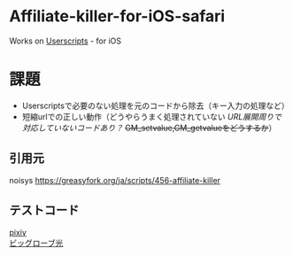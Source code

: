 # Affiliate-killer-for-iOS-safari
Works on [Userscripts](https://apps.apple.com/jp/app/userscripts/id1463298887) - for iOS  
  
# 課題
- Userscriptsで必要のない処理を元のコードから除去（キー入力の処理など）
- 短縮urlでの正しい動作（どうやらうまく処理されていない *URL展開周りで対応していないコードあり？* ~~GM_setvalue,GM_getvalueをどうするか~~）

## 引用元
noisys https://greasyfork.org/ja/scripts/456-affiliate-killer

## テストコード
[pixiv](https://t.co/YT2xSyjzNv)  
[ビッグローブ光](https://join.biglobe.ne.jp/ftth/hikari/?utm_source=biglobe.ne.jp&utm_medium=referral&utm_campaign=btop&utm_content=side_link_ftth_big)
